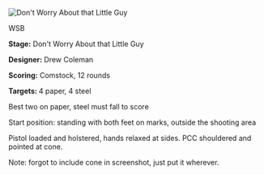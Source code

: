 ![Don't Worry About that Little Guy](https://github.com/bagellord/USPSA-Stages/blob/master/11-15%20rounds/Don't%20Worry%20About%20that%20Little%20Guy%20-%2012%20rounds%20-%20Comstock/Don't%20Worry%20About%20that%20Little%20Guy.png)

WSB

<b>Stage:</b> Don't Worry About that Little Guy

<b>Designer:</b> Drew Coleman

<b>Scoring:</b> Comstock, 12 rounds

<b>Targets: </b>4 paper, 4 steel

Best two on paper, steel must fall to score

Start position: standing with both feet on marks, outside the shooting area

Pistol loaded and holstered, hands relaxed at sides. PCC shouldered and pointed at cone.


Note: forgot to include cone in screenshot, just put it wherever.
